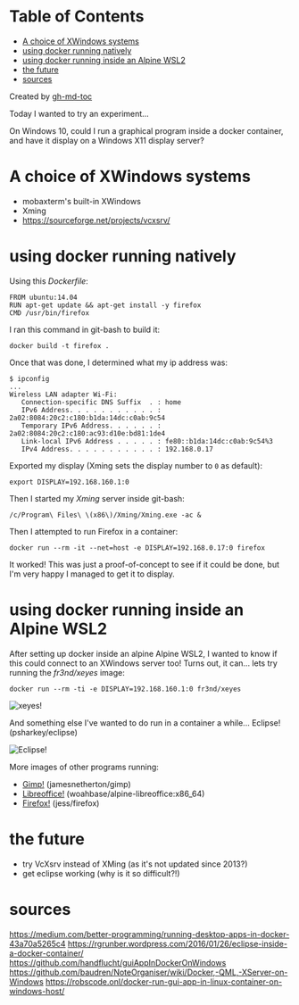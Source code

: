 
Table of Contents
=================

   * [A choice of XWindows systems](#a-choice-of-xwindows-systems)
   * [using docker running natively](#using-docker-running-natively)
   * [using docker running inside an Alpine WSL2](#using-docker-running-inside-an-alpine-wsl2)
   * [the future](#the-future)
   * [sources](#sources)

Created by [gh-md-toc](https://github.com/ekalinin/github-markdown-toc)




Today I wanted to try an experiment...

On Windows 10, could I run a graphical program inside a docker container, and
have it display on a Windows X11 display server?

# A choice of XWindows systems
- mobaxterm's built-in XWindows
- Xming
- https://sourceforge.net/projects/vcxsrv/

# using docker running natively

Using this _Dockerfile_:
```
FROM ubuntu:14.04
RUN apt-get update && apt-get install -y firefox
CMD /usr/bin/firefox
```

I ran this command in git-bash to build it:
```
docker build -t firefox .
```

Once that was done, I determined what my ip address was:
```
$ ipconfig
...
Wireless LAN adapter Wi-Fi:
   Connection-specific DNS Suffix  . : home
   IPv6 Address. . . . . . . . . . . : 2a02:8084:20c2:c180:b1da:14dc:c0ab:9c54
   Temporary IPv6 Address. . . . . . : 2a02:8084:20c2:c180:ac93:d10e:bd81:1de4
   Link-local IPv6 Address . . . . . : fe80::b1da:14dc:c0ab:9c54%3
   IPv4 Address. . . . . . . . . . . : 192.168.0.17
```

Exported my display (Xming sets the display number to `0` as default):
```
export DISPLAY=192.168.160.1:0
```

Then I started my _Xming_ server inside git-bash:
```
/c/Program\ Files\ \(x86\)/Xming/Xming.exe -ac &
```

Then I attempted to run Firefox in a container:
```
docker run --rm -it --net=host -e DISPLAY=192.168.0.17:0 firefox
```

It worked! This was just a proof-of-concept to see if it could be done, but I'm
very happy I managed to get it to display.

# using docker running inside an Alpine WSL2

After setting up docker inside an alpine Alpine WSL2, I wanted to know if this
could connect to an XWindows server too! Turns out, it can... lets try running
the _fr3nd/xeyes_ image:

```
docker run --rm -ti -e DISPLAY=192.168.160.1:0 fr3nd/xeyes
```

![xeyes!](https://aaronpkelly.github.io/posts/resources/dockerAndXWindows_xeyes.png)

And something else I've wanted to do run in a container a while... Eclipse!
(psharkey/eclipse)

![Eclipse!](https://aaronpkelly.github.io/posts/resources/dockerAndXWindows_eclipse.gif)

More images of other programs running:
- [Gimp!](https://aaronpkelly.github.io/posts/resources/dockerAndXWindows_gimp.png) (jamesnetherton/gimp)
- [Libreoffice!](https://aaronpkelly.github.io/posts/resources/dockerAndXWindows_libreOffice.png) (woahbase/alpine-libreoffice:x86_64)
- [Firefox!](https://aaronpkelly.github.io/posts/resources/dockerAndXWindows_firefox.png) (jess/firefox)

# the future

- try VcXsrv instead of XMing (as it's not updated since 2013?)
- get eclipse working (why is it so difficult?!)

# sources

https://medium.com/better-programming/running-desktop-apps-in-docker-43a70a5265c4
https://rgrunber.wordpress.com/2016/01/26/eclipse-inside-a-docker-container/
https://github.com/handflucht/guiAppInDockerOnWindows
https://github.com/baudren/NoteOrganiser/wiki/Docker,-QML,-XServer-on-Windows
https://robscode.onl/docker-run-gui-app-in-linux-container-on-windows-host/

